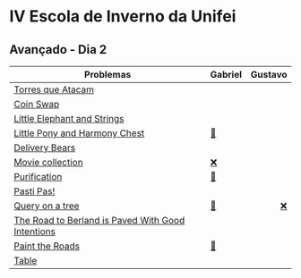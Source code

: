 # IV Escola de Inverno da Unifei

## Avançado - Dia 2
Problemas | Gabriel | Gustavo
--------- | ------ | ------:
[Torres que Atacam](https://www.urionlinejudge.com.br/judge/pt/problems/view/1490) | |
[Coin Swap](https://icpcarchive.ecs.baylor.edu/index.php?option=onlinejudge&page=show_problem&problem=5238) | |
[Little Elephant and Strings](http://codeforces.com/problemset/problem/204/E) | |
[Little Pony and Harmony Chest](http://codeforces.com/problemset/problem/453/B) | [:balloon:](453B-Gabriel.cpp) |
[Delivery Bears](http://codeforces.com/problemset/problem/653/D) | |
[Movie collection](https://icpcarchive.ecs.baylor.edu/index.php?option=onlinejudge&page=show_problem&problem=3913) | [:x:](5902-Gabriel.cpp) | 
[Purification](http://codeforces.com/problemset/problem/329/A) | [:balloon:](329A-Gabriel.cpp) | 
[Pasti Pas!](https://icpcarchive.ecs.baylor.edu/index.php?option=onlinejudge&page=show_problem&problem=4450) | |
[Query on a tree](http://www.spoj.com/problems/QTREE/) | [:balloon:](QTREE-Gabriel.cpp)| [:x:](QTREE-Gustavo.cpp)
[The Road to Berland is Paved With Good Intentions](http://codeforces.com/problemset/problem/228/E) | |
[Paint the Roads](https://icpcarchive.ecs.baylor.edu/index.php?option=onlinejudge&page=show_problem&problem=198) | [:balloon:](2197-Gabriel.cpp) |
[Table](http://codeforces.com/problemset/problem/232/B) | |

